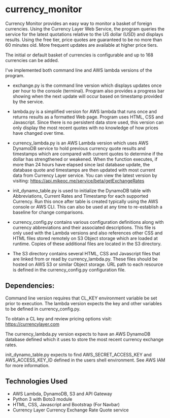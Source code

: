 # currency_monitor

Currency Monitor provides an easy way to monitor a basket of foreign currencies.
Using the Currency Layer Web Service, the program queries the service for the
latest quotations relative to the US dollar (USD) and displays results. Using the
free tier, price quotes are guaranteed to be no more than 60 minutes old.
More frequent updates are available at higher price tiers.

The initial or default basket of currencies is configurable and up to 168
currencies can be added.

I've implemented both command line and AWS lambda versions of the program.

- exchange.py is the command line version which displays updates once per hour
   to the console (terminal). Program also provides a progress bar showing when
   the next update will occur based on timestamp provided by the service.

- lambda.py is a simplified version for AWS lambda that runs once and returns
  results as a formatted Web page. Program uses HTML, CSS and Javascript. Since
  there is no persistent data store used, this version can only display the most
  recent quotes with no knowledge of how prices have changed over time.

- currency_lambda.py is an AWS Lambda version which uses AWS DynamoDB service
  to hold previous currency quote results and timestamps which are compared
  with current quotes to determine if the dollar has strengthened or weakened.
  When the function executes, if more than 24 hours have elapsed since last database update, the database quote and timestamps are then updated with
  most current data from Currency Layer service. You can view the latest version
  by visiting: https://api.mikeoc.me/service/beta/getExchangeRates

- init_dynamo_table.py is used to initialize the DynamoDB table with Abbreviations,
  Current Rates and Timestamp for each supported Currency. Run this once after
  table is created typically using the AWS console or AWS CLI. This can also be
  used at any time to re-establish a baseline for change comparisons.

- currency_config.py contains various configuration definitions along with
  currency abbreviations and their associated descriptions. This file is
  only used with the Lambda versions and also references other CSS and HTML files
  stored remotely on S3 Object storage which are loaded at runtime. Copies of
  these additional files are located in the S3 directory.

- The S3 directory contains several HTML, CSS and Javascript files that are
  linked from or read by currency_lambda.py. These files should be hosted
  on AWS S3 or similar Object storage. URL path to each resource is defined in
  the currency_config.py configuration file.


## Dependencies:

Command line version requires that CL_KEY environment variable be set prior to
execution. The lambda version expects the key and other variables to be defined
in currency_config.py.

To obtain a CL key and review pricing options visit: https://currencylayer.com

The currency_lambda.py version expects to have an AWS DynamoDB database defined
which it uses to store the most recent currency exchange rates.

init_dynamo_table.py expects to find AWS_SECRET_ACCESS_KEY and AWS_ACCESS_KEY_ID
defined in the users shell environment. See AWS IAM for more information.

## Technologies Used

- AWS Lambda, DynamoDB, S3 and API Gateway
- Python 3 with Boto3 module
- HTML, CSS, Javascript and Bootstrap (For Navbar)
- Currency Layer Currency Exchange Rate Quote service
